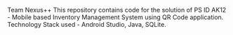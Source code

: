 Team Nexus++
This repository contains code for the solution of PS ID AK12 - Mobile based Inventory Management System using QR Code application.
Technology Stack used - Android Studio, Java, SQLite.
